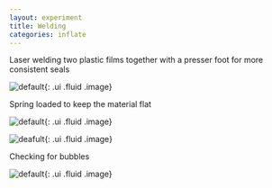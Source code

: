 ```yaml
---
layout: experiment 
title: Welding
categories: inflate
---
```


Laser welding two plastic films together with a presser foot for more consistent seals

![default](https://farm2.staticflickr.com/1453/23716133774_f129ebc228_b.jpg "presser foot"){: .ui .fluid .image}


Spring loaded to keep the material flat

![default](https://farm1.staticflickr.com/629/23521321500_0e8d0b9a7c_c.jpg "Disassembled foot"){: .ui .fluid .image}


![deafult](https://farm2.staticflickr.com/1557/23976587109_d9d3df5d95_b.jpg "outside the laser"){: .ui .fluid .image}


Checking for bubbles

![default](https://farm2.staticflickr.com/1654/23716247074_ed4ccaf1b6_b.jpg "water test"){: .ui .fluid .image}








